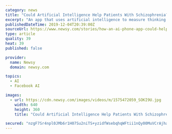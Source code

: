 ```yaml
---
category: news
title: "Could Artificial Intelligence Help Patients With Schizophrenia?"
excerpt: "An app that uses artificial intelligence to measure thinking and speech patterns could help patients with schizophrenia. University of Colorado researchers have built an app that uses artificial intelligence to measure thinking and speech patterns in patients with schizophrenia. The app presents a ten-minute test that gathers hundreds of data ..."
publishedDateTime: 2019-12-04T20:39:00Z
sourceUrl: https://www.newsy.com/stories/how-an-ai-phone-app-could-help-patients-with-schizophrenia/
type: article
quality: 39
heat: 39
published: false

provider:
  name: Newsy
  domain: newsy.com

topics:
  - AI
  - Facebook AI

images:
  - url: https://cdn.newsy.com/images/videos/m/1575472059_SOKI9U.jpg
    width: 640
    height: 360
    title: "Could Artificial Intelligence Help Patients With Schizophrenia?"

secured: "nzgF7Sr4npl0JMb6r1H07Su2niTS+yzidfWsebqhqWFtii1nQy00MuVCrAjhav51T2apbYP+5AqmxIbrMm0K7EYZxEMd+cltBJD3Ztz2ZDM7D8X95NJePTzwcGPB/Siufn9hOo0VOWw4KpQN9DpVH9hfM2m0uxjAED5pPH0+5djJgNU5b9PT2yrtQdQfj7QOsNacqzLN4nHQsNNWI5mCJmlx904i4K9+LC/LsHrkfWhxOYV509XCIDuD1/oSQpec60bIcrPOh4NuC+uQLe3dfw==;rU6SIq+lvjiDMxhGP55H7Q=="
---
```


